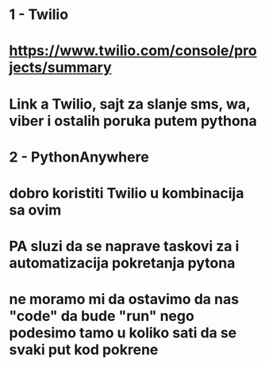 # 1 - Twilio
# https://www.twilio.com/console/projects/summary
# Link a Twilio, sajt za slanje sms, wa, viber i ostalih poruka putem pythona

# 2 - PythonAnywhere
# dobro koristiti Twilio u kombinacija sa ovim
# PA sluzi da se naprave taskovi za i automatizacija pokretanja pytona
# ne moramo mi da ostavimo da nas "code" da bude "run" nego podesimo tamo u koliko sati da se svaki put kod pokrene